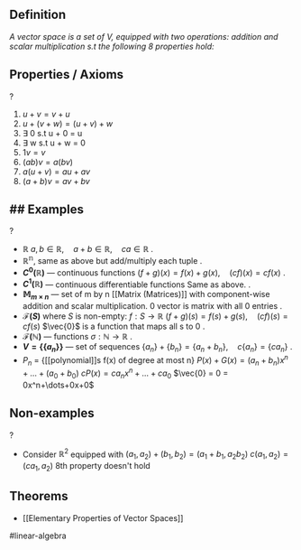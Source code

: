 ## Definition
*A vector space is a set of V, equipped with two operations: addition and scalar multiplication s.t the following 8 properties hold:*

## Properties / Axioms
?
1. $u + v = v + u$
2. $u + (v+w) = (u+v) + w$
3. $\exists$ 0 s.t u + 0 = u
4. $\exists$ w s.t u + w = 0
5. $1v = v$
6. $(ab)v = a(bv)$
7. $a(u+v) = au + av$
8. $(a+b)v = av + bv$
<!--SR:!2025-06-27,14,296-->

## ## Examples
?
- $\mathbb{R}$
	$a, b \in \mathbb{R}, \quad a + b \in \mathbb{R}, \quad c a \in \mathbb{R}$
.
- $\mathbb{R^n}$, same as above but add/multiply each tuple
.
- **$C^0(\mathbb{R})$** — continuous functions
	$(f+g)(x) = f(x) + g(x), \quad (c f)(x) = c f(x)$
‎.
- **$C^1(\mathbb{R})$** — continuous differentiable functions
  Same as above.
‎.
- **$\mathbb{M}_{m \times n}$** — set of m by n [[Matrix (Matrices)]]
	with component-wise addition and scalar multiplication.
	0 vector is matrix with all 0 entries
‎.
- **$\mathcal{F}(S)$** where $S$ is non-empty: $f : S \to \mathbb{R}$
	$(f+g)(s) = f(s) + g(s),\quad(c f)(s) = c f(s)$
	$\vec{0}$ is a function that maps all s to 0
‎.
- **$\mathcal{F}(\mathbb{N})$** — functions $\sigma : \mathbb{N} \to \mathbb{R}$
‎.
- **$V = \{ \{ a_n \} \}$** — set of sequences
	$\{ a_n \} + \{ b_n \} = \{ a_n + b_n \}, \quad c \{ a_n \} = \{ c a_n \}$
.
- $P_{n}$ = {[[polynomial]]s f(x) of degree at most n}
	$P(x) + G(x) = (a_{n}+b_{n})x^n+\dots+(a_{0}+b_{0})$
	$cP(x) = ca_{n}x^n+\dots+ca_{0}$
	$\vec{0} = 0 = 0x^n+\dots+0x+0$
<!--SR:!2025-10-20,66,316-->


## Non-examples
?
- Consider $\mathbb{R}^2$ equipped with
	$(a_{1},a_{2})+(b_{1},b_{2}) = (a_{1}+b_{1}, a_{2}b_{2})$
	$c(a_{1},a_{2})=(ca_{1},a_{2})$
	8th property doesn't hold
<!--SR:!2025-10-12,58,316-->


## Theorems
- [[Elementary Properties of Vector Spaces]]


#linear-algebra